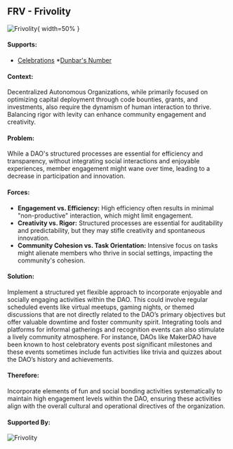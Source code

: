 ## FRV - Frivolity

![Frivolity](output/illustrations/frivolity.png){ width=50% }

#### Supports:

* [Celebrations](/patterns/celebrations.html)
*[Dunbar's Number](/patterns/dunbars_number.html)

#### Context:

Decentralized Autonomous Organizations, while primarily focused on optimizing capital deployment through code bounties, grants, and investments, also require the dynamism of human interaction to thrive. Balancing rigor with levity can enhance community engagement and creativity.

#### Problem:

While a DAO's structured processes are essential for efficiency and transparency, without integrating social interactions and enjoyable experiences, member engagement might wane over time, leading to a decrease in participation and innovation.

#### Forces:

- **Engagement vs. Efficiency:** High efficiency often results in minimal "non-productive" interaction, which might limit engagement.
- **Creativity vs. Rigor:** Structured processes are essential for auditability and predictability, but they may stifle creativity and spontaneous innovation.
- **Community Cohesion vs. Task Orientation:** Intensive focus on tasks might alienate members who thrive in social settings, impacting the community's cohesion.

#### Solution:

Implement a structured yet flexible approach to incorporate enjoyable and socially engaging activities within the DAO. This could involve regular scheduled events like virtual meetups, gaming nights, or themed discussions that are not directly related to the DAO’s primary objectives but offer valuable downtime and foster community spirit. Integrating tools and platforms for informal gatherings and recognition events can also stimulate a lively community atmosphere. For instance, DAOs like MakerDAO have been known to host celebratory events post significant milestones and these events sometimes include fun activities like trivia and quizzes about the DAO’s history and achievements.

#### Therefore:

Incorporate elements of fun and social bonding activities systematically to maintain high engagement levels within the DAO, ensuring these activities align with the overall cultural and operational directives of the organization.

#### Supported By:


![Frivolity](output/frivolity_specific_graph.png)